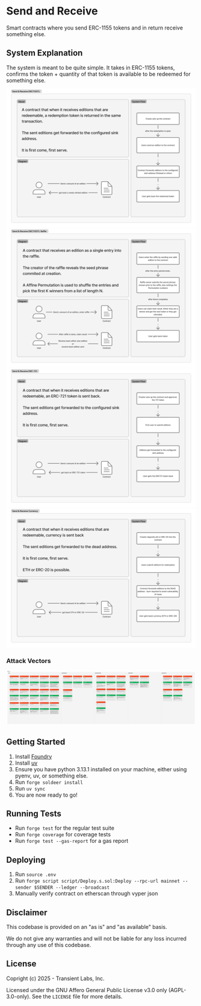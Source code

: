 # Send and Receive
Smart contracts where you send ERC-1155 tokens and in return receive something else.

## System Explanation
The system is meant to be quite simple. It takes in ERC-1155 tokens, confirms the token + quantity of that token is available to be redeemed for something else.

![Redeem a ERC1155TL Mint](./public/SendAndReceiveERC1155TL.png)
![Raffle for ERC1155TL Mint](./public/SendAndReceiveERC1155TLRaffle.png)
![Redeem an ERC721 token](./public/SendAndReceiveERC721.png)
![Redeem ETH or ERC-20](./public/SendAndReceiveCurrency.png)


### Attack Vectors
![Attack Vectors](./public/AttackVectors.png)


## Getting Started
1. Install [Foundry](https://book.getfoundry.sh/getting-started/installation)
2. Install [uv](https://docs.astral.sh/uv/getting-started/installation/)
3. Ensure you have python 3.13.1 installed on your machine, either using pyenv, uv, or something else.
4. Run `forge soldeer install`
5. Run `uv sync`
6. You are now ready to go!

## Running Tests
- Run `forge test` for the regular test suite
- Run `forge coverage` for coverage tests
- Run `forge test --gas-report` for a gas report

## Deploying
1. Run `source .env`
2. Run `forge script script/Deploy.s.sol:Deploy --rpc-url mainnet --sender $SENDER --ledger --broadcast`
3. Manually verify contract on etherscan through vyper json

## Disclaimer
This codebase is provided on an "as is" and "as available" basis.

We do not give any warranties and will not be liable for any loss incurred through any use of this codebase.

## License
Copright (c) 2025 - Transient Labs, Inc.

Licensed under the GNU Affero General Public License v3.0 only (AGPL-3.0-only). See the `LICENSE` file for more details.